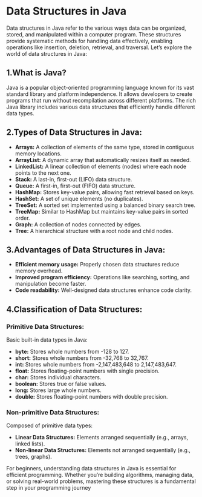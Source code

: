 # Data Structures in Java

Data structures in Java refer to the various ways data can be organized, stored, and manipulated within a computer program. These structures provide systematic methods for handling data effectively, enabling operations like insertion, deletion, retrieval, and traversal. Let’s explore the world of data structures in Java:

## 1.What is Java?

Java is a popular object-oriented programming language known for its vast standard library and platform independence. It allows developers to create programs that run without recompilation across different platforms. The rich Java library includes various data structures that efficiently handle different data types.

## 2.Types of Data Structures in Java:

- **Arrays:** A collection of elements of the same type, stored in contiguous memory locations.
- **ArrayList:** A dynamic array that automatically resizes itself as needed.
- **LinkedList:** A linear collection of elements (nodes) where each node points to the next one.
- **Stack:** A last-in, first-out (LIFO) data structure.
- **Queue:** A first-in, first-out (FIFO) data structure.
- **HashMap:** Stores key-value pairs, allowing fast retrieval based on keys.
- **HashSet:** A set of unique elements (no duplicates).
- **TreeSet:** A sorted set implemented using a balanced binary search tree.
- **TreeMap:** Similar to HashMap but maintains key-value pairs in sorted order.
- **Graph:** A collection of nodes connected by edges.
- **Tree:** A hierarchical structure with a root node and child nodes.

## 3.Advantages of Data Structures in Java:

- **Efficient memory usage:** Properly chosen data structures reduce memory overhead.
- **Improved program efficiency:** Operations like searching, sorting, and manipulation become faster.
- **Code readability:** Well-designed data structures enhance code clarity.

## 4.Classification of Data Structures:

### Primitive Data Structures:
Basic built-in data types in Java:
- **byte:** Stores whole numbers from -128 to 127.
- **short:** Stores whole numbers from -32,768 to 32,767.
- **int:** Stores whole numbers from -2,147,483,648 to 2,147,483,647.
- **float:** Stores floating-point numbers with single precision.
- **char:** Stores individual characters.
- **boolean:** Stores true or false values.
- **long:** Stores large whole numbers.
- **double:** Stores floating-point numbers with double precision.
### Non-primitive Data Structures:
Composed of primitive data types:
- **Linear Data Structures:**
Elements arranged sequentially (e.g., arrays, linked lists).
- **Non-linear Data Structures:**
Elements not arranged sequentially (e.g., trees, graphs).

For beginners, understanding data structures in Java is essential for efficient programming. Whether you’re building algorithms, managing data, or solving real-world problems, mastering these structures is a fundamental step in your programming journey
